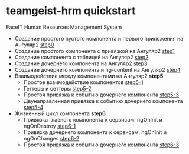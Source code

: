 # teamgeist-hrm quickstart
FaceIT Human Resources Management System

* Создание простого пустого компонента и первого приложения на Ангуляр2 [step0](https://github.com/tolyaganzin/angular2-qickstart/tree/master/step0)
* Создание простого компонента c привязкой на Ангуляр2 [step1](https://github.com/tolyaganzin/angular2-qickstart/tree/master/step1)
* Создание компонента c таблицей на Ангуляр2 [step2](https://github.com/tolyaganzin/angular2-qickstart/tree/master/step2)
* Создание дочернего компонента на Ангуляр2 [step3](https://github.com/tolyaganzin/angular2-qickstart/tree/master/step3)
* Создание дочернего компонента  и ng-content на Ангуляр2 [step4](https://github.com/tolyaganzin/angular2-qickstart/tree/master/step4)
* Взаимодействие между компонентами на Ангуляр2 **step5**
  * Простое взаимодействие компонентов [step5-1](https://github.com/tolyaganzin/angular2-qickstart/tree/master/step5/step5-1)
  * Геттеры и сеттеры [step5-2](https://github.com/tolyaganzin/angular2-qickstart/tree/master/step5/step5-2)
  * Простоя привязка к событию дочернего компонента [step5-3](https://github.com/tolyaganzin/angular2-qickstart/tree/master/step5/step5-3)
  * Двунаправленная привязка к событию дочернего компонента [step5-4](https://github.com/tolyaganzin/angular2-qickstart/tree/master/step5/step5-4)
* Жизненный цикл компонента **step6**
  * Привязка главного компонента к сервисам: ngOnInit и ngOnDestroy [step6-1](https://github.com/tolyaganzin/angular2-qickstart/tree/master/step6/step6-1)
  * Привязка дочернего компонента к сервисам: ngOnInit и ngOnChanges [step6-2](https://github.com/tolyaganzin/angular2-qickstart/tree/master/step6/step6-2)
  * Простоя привязка к событию дочернего компонента [step6-3](https://github.com/tolyaganzin/angular2-qickstart/tree/master/step6/step6-3)
